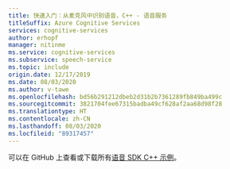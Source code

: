 ```yaml
---
title: 快速入门：从麦克风中识别语音，C++ - 语音服务
titleSuffix: Azure Cognitive Services
services: cognitive-services
author: erhopf
manager: nitinme
ms.service: cognitive-services
ms.subservice: speech-service
ms.topic: include
origin.date: 12/17/2019
ms.date: 08/03/2020
ms.author: v-tawe
ms.openlocfilehash: bd56b291212dbeb2d31b2b7361289fb849ba499c
ms.sourcegitcommit: 3821704fee67315badba49cf628af2aa68d98f28
ms.translationtype: HT
ms.contentlocale: zh-CN
ms.lasthandoff: 08/03/2020
ms.locfileid: "89317457"
---
```

可以在 GitHub 上查看或下载所有<a href="https://aka.ms/speech/github-cpp">语音 SDK C++ 示例</a>。 
